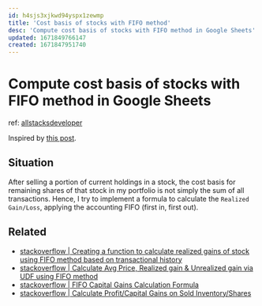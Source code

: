 ```yaml
---
id: h4sjs3xjkwd94yspx1zewmp
title: 'Cost basis of stocks with FIFO method'
desc: 'Compute cost basis of stocks with FIFO method in Google Sheets'
updated: 1671849766147
created: 1671847951740
---
```

# Compute cost basis of stocks with FIFO method in Google Sheets

ref: [allstacksdeveloper](https://www.allstacksdeveloper.com/2022/09/fifo-stock-portfolio-google-sheets.html)

Inspired by [this post](https://www.allstacksdeveloper.com/2022/09/fifo-stock-portfolio-google-sheets.html).

## Situation

After selling a portion of current holdings in a stock, the cost basis for remaining shares of that stock in my portfolio is not simply the sum of all transactions. Hence, I try to implement a formula to calculate the `Realized Gain/Loss`, applying the accounting FIFO (first in, first out).

## Related

- [stackoverflow | Creating a function to calculate realized gains of stock using FIFO method based on transactional history](https://stackoverflow.com/questions/68962874/creating-a-function-to-calculate-realized-gains-of-stock-using-fifo-method-based)
- [stackoverflow | Calculate Avg Price, Realized gain & Unrealized gain via UDF using FIFO method](https://stackoverflow.com/questions/68351891/calculate-avg-price-realized-gain-unrealized-gain-via-udf-using-fifo-method)
- [stackoverflow | FIFO Capital Gains Calculation Formula](https://stackoverflow.com/questions/67899452/fifo-capital-gains-calculation-formula)
- [stackoverflow | Calculate Profit/Capital Gains on Sold Inventory/Shares](https://stackoverflow.com/questions/67930020/calculate-profit-capital-gains-on-sold-inventory-shares)